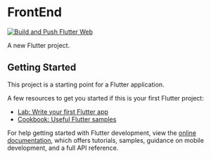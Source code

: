 # FrontEnd
[![Build and Push Flutter Web](https://github.com/TimBaars/Delta/actions/workflows/build_web.yml/badge.svg)](https://github.com/TimBaars/Delta/actions/workflows/build_web.yml)

A new Flutter project.

## Getting Started

This project is a starting point for a Flutter application.

A few resources to get you started if this is your first Flutter project:

- [Lab: Write your first Flutter app](https://docs.flutter.dev/get-started/codelab)
- [Cookbook: Useful Flutter samples](https://docs.flutter.dev/cookbook)

For help getting started with Flutter development, view the
[online documentation](https://docs.flutter.dev/), which offers tutorials,
samples, guidance on mobile development, and a full API reference.
